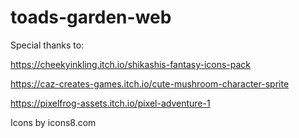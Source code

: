 # toads-garden-web

Special thanks to:

https://cheekyinkling.itch.io/shikashis-fantasy-icons-pack

https://caz-creates-games.itch.io/cute-mushroom-character-sprite

https://pixelfrog-assets.itch.io/pixel-adventure-1

Icons by icons8.com
